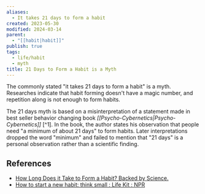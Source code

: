 ```yaml
---
aliases:
  - It takes 21 days to form a habit
created: 2023-05-30
modified: 2024-03-14
parent:
  - "[[habit|habit]]"
publish: true
tags:
  - life/habit
  - myth
title: 21 Days to Form a Habit is a Myth
---
```

The commonly stated "it takes 21 days to form a habit" is a myth. Researches indicate that habit forming doesn't have a magic number, and repetition along is not enough to form habits.

The 21 days myth is based on a misinterpretation of a statement made in best seller behavior changing book _[[Psycho-Cybernetics|Psycho-Cybernetics]]_ [^1]. In the book, the author states his observation that people need "a minimum of about 21 days" to form habits. Later interpretations dropped the word "minimum" and failed to mention that "21 days" is a personal observation rather than a scientific finding.

## References

- [How Long Does it Take to Form a Habit? Backed by Science.](https://jamesclear.com/new-habit)
- [How to start a new habit: think small : Life Kit : NPR](https://www.npr.org/2020/02/25/809256398/tiny-habits-are-the-key-to-behavioral-change)